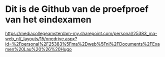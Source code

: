 # Dit is de Github van de proefproef van het eindexamen
https://mediacollegeamsterdam-my.sharepoint.com/personal/25383_ma-web_nl/_layouts/15/onedrive.aspx?id=%2Fpersonal%2F25383%5Fma%2Dweb%5Fnl%2FDocuments%2FExamen%20Lau%20%26%20Hugo
